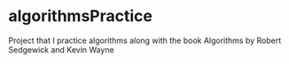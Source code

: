 # algorithmsPractice
Project that I practice algorithms along with the book Algorithms by Robert Sedgewick and Kevin Wayne
